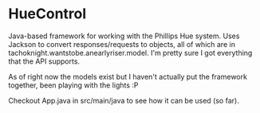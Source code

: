 HueControl
==========

Java-based framework for working with the Phillips Hue system. Uses Jackson to convert responses/requests to objects,
all of which are in tachoknight.wantstobe.anearlyriser.model. I'm pretty sure I got everything that the API
supports. 

As of right now the models exist but I haven't actually put the framework together, been playing with
the lights :P

Checkout App.java in src/main/java to see how it can be used (so far).
